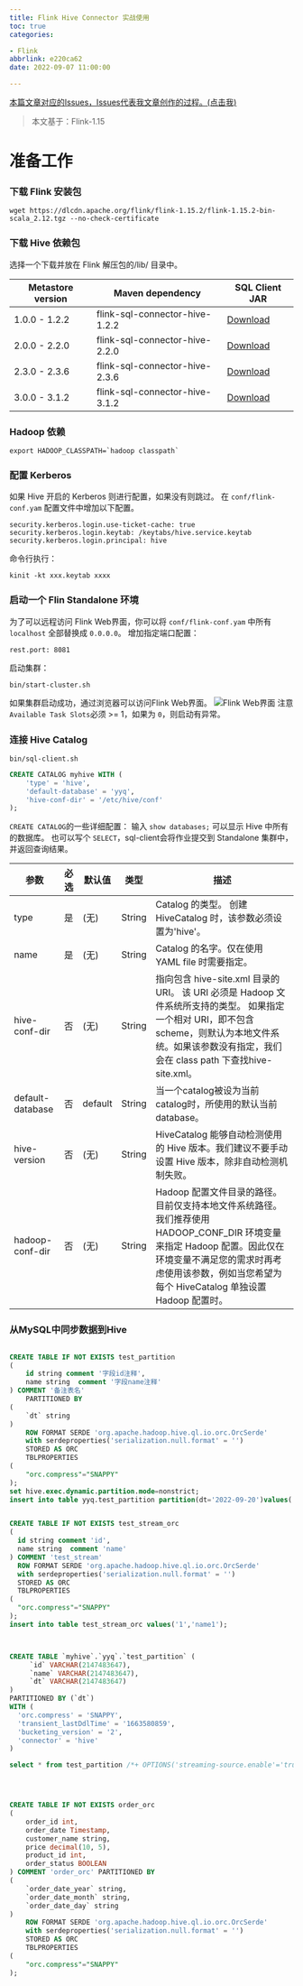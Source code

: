 ```yaml
---
title: Flink Hive Connector 实战使用
toc: true
categories:

- Flink
abbrlink: e220ca62
date: 2022-09-07 11:00:00

---
```

[本篇文章对应的Issues，Issues代表我文章创作的过程。(点击我)](https://github.com/Code-dm/Re-learning-Java/issues/11)
<!-- more -->
> 本文基于：Flink-1.15

# 准备工作

### 下载 Flink 安装包

```shell
wget https://dlcdn.apache.org/flink/flink-1.15.2/flink-1.15.2-bin-scala_2.12.tgz --no-check-certificate
```

### 下载 Hive 依赖包

选择一个下载并放在 Flink 解压包的/lib/ 目录中。

| Metastore version | Maven dependency               | SQL Client JAR                                                                                                                                              |
|-------------------|--------------------------------|-------------------------------------------------------------------------------------------------------------------------------------------------------------|
| 1.0.0 - 1.2.2     | flink-sql-connector-hive-1.2.2 | [Download](https://repo.maven.apache.org/maven2/org/apache/flink/flink-sql-connector-hive-1.2.2_2.12/1.15.2/flink-sql-connector-hive-1.2.2_2.12-1.15.2.jar) |
| 2.0.0 - 2.2.0     | flink-sql-connector-hive-2.2.0 | [Download](https://repo.maven.apache.org/maven2/org/apache/flink/flink-sql-connector-hive-2.2.0_2.12/1.15.2/flink-sql-connector-hive-2.2.0_2.12-1.15.2.jar) |
| 2.3.0 - 2.3.6     | flink-sql-connector-hive-2.3.6 | [Download](https://repo.maven.apache.org/maven2/org/apache/flink/flink-sql-connector-hive-2.3.6_2.12/1.15.2/flink-sql-connector-hive-2.3.6_2.12-1.15.2.jar) |
| 3.0.0 - 3.1.2     | flink-sql-connector-hive-3.1.2 | [Download](https://repo.maven.apache.org/maven2/org/apache/flink/flink-sql-connector-hive-3.1.2_2.12/1.15.2/flink-sql-connector-hive-3.1.2_2.12-1.15.2.jar) |

### Hadoop 依赖

```shell
export HADOOP_CLASSPATH=`hadoop classpath`
```

### 配置 Kerberos

如果 Hive 开启的 Kerberos 则进行配置，如果没有则跳过。
在 `conf/flink-conf.yam` 配置文件中增加以下配置。

```
security.kerberos.login.use-ticket-cache: true
security.kerberos.login.keytab: /keytabs/hive.service.keytab
security.kerberos.login.principal: hive
```

命令行执行：

```shell
kinit -kt xxx.keytab xxxx
```

### 启动一个 Flin Standalone 环境

为了可以远程访问 Flink Web界面，你可以将 `conf/flink-conf.yam` 中所有 `localhost` 全部替换成 `0.0.0.0`。
增加指定端口配置：

```
rest.port: 8081
```

启动集群：

```shell
bin/start-cluster.sh
```

如果集群启动成功，通过浏览器可以访问Flink Web界面。
![Flink Web界面](https://codedm.oss-cn-hangzhou.aliyuncs.com/images/20220907/f5815234be584c95a22b20cd288e5841.png?x-oss-process=style/codedm)
注意`Available Task Slots`必须 >= 1，如果为 `0`，则启动有异常。

### 连接 Hive Catalog

```shell
bin/sql-client.sh
```

```sql
CREATE CATALOG myhive WITH (
    'type' = 'hive',
    'default-database' = 'yyq',
    'hive-conf-dir' = '/etc/hive/conf'
);
```

`CREATE CATALOG`的一些详细配置：
输入 `show databases;` 可以显示 Hive 中所有的数据库。
也可以写个 `SELECT`，sql-client会将作业提交到 Standalone 集群中，并返回查询结果。

| 参数               | 必选  | 默认值     | 类型     | 描述                                                                                                                                       |
|------------------|-----|---------|--------|------------------------------------------------------------------------------------------------------------------------------------------|
| type             | 是   | (无)     | String | Catalog 的类型。 创建 HiveCatalog 时，该参数必须设置为'hive'。                                                                                            |
| name             | 是   | (无)     | String | Catalog 的名字。仅在使用 YAML file 时需要指定。                                                                                                        |
| hive-conf-dir    | 否   | (无)     | String | 指向包含 hive-site.xml 目录的 URI。 该 URI 必须是 Hadoop 文件系统所支持的类型。 如果指定一个相对 URI，即不包含 scheme，则默认为本地文件系统。如果该参数没有指定，我们会在 class path 下查找hive-site.xml。 |
| default-database | 否   | default | String | 当一个catalog被设为当前catalog时，所使用的默认当前database。                                                                                                |
| hive-version     | 否   | (无)     | String | HiveCatalog 能够自动检测使用的 Hive 版本。我们建议不要手动设置 Hive 版本，除非自动检测机制失败。                                                                             |
| hadoop-conf-dir  | 否   | (无)     | String | Hadoop 配置文件目录的路径。目前仅支持本地文件系统路径。我们推荐使用 HADOOP_CONF_DIR 环境变量来指定 Hadoop 配置。因此仅在环境变量不满足您的需求时再考虑使用该参数，例如当您希望为每个 HiveCatalog 单独设置 Hadoop 配置时。  |

### 从MySQL中同步数据到Hive

```sql

CREATE TABLE IF NOT EXISTS test_partition
(
    id string comment '字段id注释',
    name string  comment '字段name注释'
) COMMENT '备注表名'
    PARTITIONED BY
(
    `dt` string
)
    ROW FORMAT SERDE 'org.apache.hadoop.hive.ql.io.orc.OrcSerde'
    with serdeproperties('serialization.null.format' = '')
    STORED AS ORC
    TBLPROPERTIES
(
    "orc.compress"="SNAPPY"
);
set hive.exec.dynamic.partition.mode=nonstrict;
insert into table yyq.test_partition partition(dt='2022-09-20')values('4','test_partition');


CREATE TABLE IF NOT EXISTS test_stream_orc
(
  id string comment 'id',
  name string  comment 'name'
) COMMENT 'test_stream'
  ROW FORMAT SERDE 'org.apache.hadoop.hive.ql.io.orc.OrcSerde'
  with serdeproperties('serialization.null.format' = '')
  STORED AS ORC
  TBLPROPERTIES
(
  "orc.compress"="SNAPPY"
);
insert into table test_stream_orc values('1','name1');



CREATE TABLE `myhive`.`yyq`.`test_partition` (
     `id` VARCHAR(2147483647),
     `name` VARCHAR(2147483647),
     `dt` VARCHAR(2147483647)
) 
PARTITIONED BY (`dt`)
WITH (
  'orc.compress' = 'SNAPPY',
  'transient_lastDdlTime' = '1663580859',
  'bucketing_version' = '2',
  'connector' = 'hive'
)

select * from test_partition /*+ OPTIONS('streaming-source.enable'='true','streaming-source.monitor-interval'='10s') */;




CREATE TABLE IF NOT EXISTS order_orc
(
    order_id int,
    order_date Timestamp,
    customer_name string,
    price decimal(10, 5),
    product_id int,
    order_status BOOLEAN
) COMMENT 'order_orc' PARTITIONED BY
(
    `order_date_year` string,
    `order_date_month` string,
    `order_date_day` string
)
    ROW FORMAT SERDE 'org.apache.hadoop.hive.ql.io.orc.OrcSerde'
    with serdeproperties('serialization.null.format' = '')
    STORED AS ORC
    TBLPROPERTIES
(
    "orc.compress"="SNAPPY"
);
```


